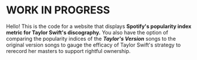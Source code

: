 # WORK IN PROGRESS

Hello! This is the code for a website that displays **Spotify's popularity index metric for Taylor Swift's discography.** You also have the option of comparing the popularity indices of the **_Taylor's Version_** songs to the original version songs to gauge the efficacy of Taylor Swift's strategy to rerecord her masters to support rightful ownership.
